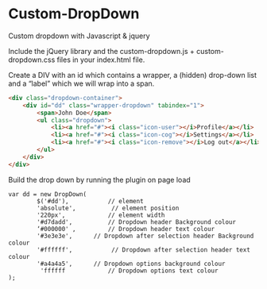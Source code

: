 # Custom-DropDown
Custom dropdown with Javascript &amp; jquery

Include the jQuery library and the custom-dropdown.js + custom-dropdown.css files  in your index.html file.

Create a DIV with an id which contains a wrapper, a (hidden) drop-down list and a “label” which we will wrap into a span. 

```html
<div class="dropdown-container">
    <div id="dd" class="wrapper-dropdown" tabindex="1">
        <span>John Doe</span>
        <ul class="dropdown">
            <li><a href="#"><i class="icon-user"></i>Profile</a></li>
            <li><a href="#"><i class="icon-cog"></i>Settings</a></li>
            <li><a href="#"><i class="icon-remove"></i>Log out</a></li>
        </ul>
    </div>
</div>
```

Build the drop down by running the plugin on page load
```
var dd = new DropDown( 
		$('#dd'),     		// element
		'absolute', 		 // element position
		'220px',     		// element width
		'#d7dadd',  		// Dropdown header Background colour
		‘#000000' , 		// Dropdown header text colour
		'#3e3e3e',		// Dropdown after selection header Background colour
 		'#ffffff',			 // Dropdown after selection header text colour
		'#a4a4a5',		// Dropdown options background colour
		 'ffffff			// Dropdown options text colour
);
```
